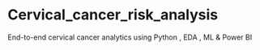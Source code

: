 # Cervical_cancer_risk_analysis
End-to-end cervical cancer analytics using Python , EDA , ML &amp; Power BI
